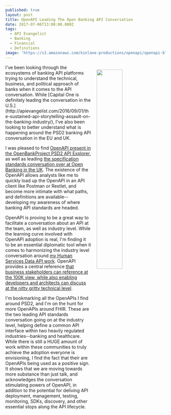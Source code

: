 ```yaml
---
published: true
layout: post
title: OpenAPI Leading The Open Banking API Conversation
date: 2017-07-06T13:00:00.000Z
tags:
  - API Evangelist
  - Banking
  - Financial
  - Definitions
image: 'https://s3.amazonaws.com/kinlane-productions/openapi/openapi-blue-icons.png'
---
```

<p><img src="https://s3.amazonaws.com/kinlane-productions/openapi/openapi-blue-icons.png" align="right" width="40%" style="padding: 15px;" /></p>I've been looking through the ecosystems of banking API platforms trying to understand the technical, business, and political approach of banks when it comes to the API conversation. While [Capital One is definitely leading the conversation in the U.S.](http://apievangelist.com/2016/09/01/the-sustained-api-storytelling-assault-on-the-banking-industry/), I've also been looking to better understand what is happening around the PSD2 banking API conversation in the EU and UK.

I was pleased to find [OpenAPI present in the OpenBankProject PSD2 API Explorer](https://psd2-apiexplorer.openbankproject.com/?ignoredefcat=true&tags=#2_2_0-getCurrentFxRate), as well as leading [the specification standards conversation over at Open Banking in the UK](https://www.openbanking.org.uk/read-write-apis/). The existence of the OpenAPI allows analysts like me to quickly load up the OpenAPI in an API client like Postman or Restlet, and become more intimate with what paths, and definitions are available--developing my awareness of where banking API standards are headed.

OpenAPI is proving to be a great way to facilitate a conversation about an API at the team, as well as industry level. While the learning curve involved with OpenAPI adoption is real, I'm finding it to be an essential diplomatic tool when it comes to harmonizing the industry level conversation around [my Human Services Data API work](http://org.open.referral.adopta.agency/). OpenAPI provides a central reference [that business stakeholders can reference at the 100K view, while also enabling developers and architects can discuss at the nitty gritty technical level](http://apievangelist.com/2017/06/15/zooming-out-to-the-100k-level-then-back-to-api-sea-level-with-openapi-and-apis-dot-json/).

I'm bookmarking all the OpenAPIs I find around PSD2, and I'm on the hunt for more OpenAPIs around FHIR. These are the two leading API standards conversation going on at the industry level, helping define a common API interface within two heavily regulated industries--banking and healthcare. While there is still a HUGE amount of work within these communities to truly achieve the adoption everyone is envisioning, I find the fact that their are OpenAPIs being used as a positive sign. It shows that we are moving towards more substance than just talk, and acknowledges the conversation stimulating powers of OpenAPI, in addition to the potential for deliving API deployment, management, testing, monitoring, SDKs, discovery, and other essential stops along the API lifecycle.
